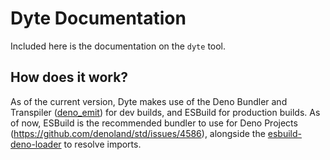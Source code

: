 # Dyte Documentation
Included here is the documentation on the `dyte` tool.

## How does it work?
As of the current version, Dyte makes use of the Deno Bundler and Transpiler ([deno_emit](https://github.com/denoland/deno_emit)) for dev builds, and ESBuild for production builds. As of now, ESBuild is the recommended bundler to use for Deno Projects (https://github.com/denoland/std/issues/4586), alongside the [esbuild-deno-loader](https://jsr.io/@luca/esbuild-deno-loader) to resolve imports. 